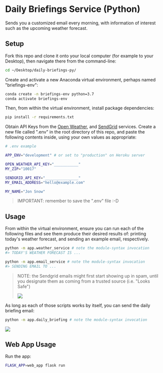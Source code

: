 # Daily Briefings Service (Python)

Sends you a customized email every morning, with information of interest such as the upcoming weather forecast.

## Setup

Fork this repo and clone it onto your local computer (for example to your Desktop), then navigate there from the command-line:

```sh
cd ~/Desktop/daily-briefings-py/
```

Create and activate a new Anaconda virtual environment, perhaps named "briefings-env":

```sh
conda create -n briefings-env python=3.7
conda activate briefings-env
```

Then, from within the virtual environment, install package dependencies:

```sh
pip install -r requirements.txt
```

Obtain API Keys from the [Open Weather](https://home.openweathermap.org/api_keys), and [SendGrid](https://app.sendgrid.com/settings/api_keys) services. Create a new file called ".env" in the root directory of this repo, and paste the following contents inside, using your own values as appropriate:

```sh
# .env example

APP_ENV="development" # or set to "production" on Heroku server

OPEN_WEATHER_API_KEY="___________"
MY_ZIP="10017"

SENDGRID_API_KEY="_______________"
MY_EMAIL_ADDRESS="hello@example.com"

MY_NAME="Jon Snow"
```

> IMPORTANT: remember to save the ".env" file :-D

## Usage

From within the virtual environment, ensure you can run each of the following files and see them produce their desired results of: printing today's weather forecast, and sending an example email, respectively.

```sh
python -m app.weather_service # note the module-syntax invocation
#> TODAY'S WEATHER FORECAST IS ...
```

```sh
python -m app.email_service # note the module-syntax invocation
#> SENDING EMAIL TO ...
```

> NOTE: the Sendgrid emails might first start showing up in spam, until you designate them as coming from a trusted source (i.e. "Looks Safe")
>
> ![](https://user-images.githubusercontent.com/1328807/77856232-c7a0ff80-71c3-11ea-9dce-7a32b88701c6.png)

As long as each of those scripts works by itself, you can send the daily briefing email:

```sh
python -m app.daily_briefing # note the module-syntax invocation
```

![](https://user-images.githubusercontent.com/1328807/77860069-173ef580-71db-11ea-83c6-5897bb9f4f51.png)


## Web App Usage

Run the app:

```sh
FLASK_APP=web_app flask run
```
